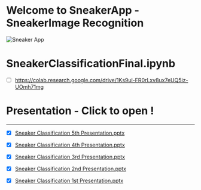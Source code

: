 #  Welcome to SneakerApp - SneakerImage Recognition
![Sneaker App](https://user-images.githubusercontent.com/36207058/78203433-f38ee000-7464-11ea-952d-705c167bc311.png)

# SneakerClassificationFinal.ipynb 
  - [ ] https://colab.research.google.com/drive/1Ks9ul-FR0rLxv8ux7eUQ5iz-UOmh71mg

# Presentation - Click to open !
-------------------------------
  - [X] [Sneaker Classification 5th Presentation.pptx](https://github.com/CcnyUndergraduateCsDegree/SneakerApp/files/4517264/Sneaker.Classification.5th.Presentation.pptx)


  - [X] [Sneaker Classification 4th Presentation.pptx](https://github.com/CcnyUndergraduateCsDegree/SneakerApp/files/4517262/Sneaker.Classification.4th.Presentation.pptx)

  - [X] [Sneaker Classification 3rd Presentation.pptx](https://github.com/CcnyUndergraduateCsDegree/SneakerApp/files/4517261/Sneaker.Classification.3rd.Presentation.pptx)


  - [X] [Sneaker Classification 2nd Presentation.pptx](https://github.com/CcnyUndergraduateCsDegree/SneakerApp/files/4517260/Sneaker.Classification.2nd.Presentation.pptx)


  - [X] [Sneaker Classification 1st Presentation.pptx](https://github.com/CcnyUndergraduateCsDegree/SneakerApp/files/4517191/Sneaker.Classification.1st.Presentation.pptx)
